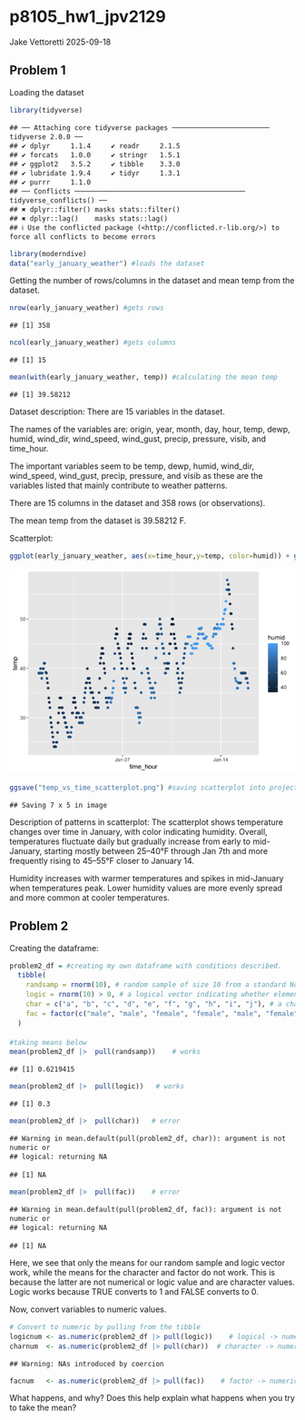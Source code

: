 p8105_hw1_jpv2129
================
Jake Vettoretti
2025-09-18

## Problem 1

Loading the dataset

``` r
library(tidyverse)
```

    ## ── Attaching core tidyverse packages ──────────────────────── tidyverse 2.0.0 ──
    ## ✔ dplyr     1.1.4     ✔ readr     2.1.5
    ## ✔ forcats   1.0.0     ✔ stringr   1.5.1
    ## ✔ ggplot2   3.5.2     ✔ tibble    3.3.0
    ## ✔ lubridate 1.9.4     ✔ tidyr     1.3.1
    ## ✔ purrr     1.1.0     
    ## ── Conflicts ────────────────────────────────────────── tidyverse_conflicts() ──
    ## ✖ dplyr::filter() masks stats::filter()
    ## ✖ dplyr::lag()    masks stats::lag()
    ## ℹ Use the conflicted package (<http://conflicted.r-lib.org/>) to force all conflicts to become errors

``` r
library(moderndive)
data("early_january_weather") #loads the dataset
```

Getting the number of rows/columns in the dataset and mean temp from the
dataset.

``` r
nrow(early_january_weather) #gets rows
```

    ## [1] 358

``` r
ncol(early_january_weather) #gets columns
```

    ## [1] 15

``` r
mean(with(early_january_weather, temp)) #calculating the mean temp
```

    ## [1] 39.58212

Dataset description: There are 15 variables in the dataset.

The names of the variables are: origin, year, month, day, hour, temp,
dewp, humid, wind_dir, wind_speed, wind_gust, precip, pressure, visib,
and time_hour.

The important variables seem to be temp, dewp, humid, wind_dir,
wind_speed, wind_gust, precip, pressure, and visib as these are the
variables listed that mainly contribute to weather patterns.

There are 15 columns in the dataset and 358 rows (or observations).

The mean temp from the dataset is 39.58212 F.

Scatterplot:

``` r
ggplot(early_january_weather, aes(x=time_hour,y=temp, color=humid)) + geom_point() #making the scatterplot with color points for humidity
```

![](p8105_hw1_jpv2129_files/figure-gfm/unnamed-chunk-3-1.png)<!-- -->

``` r
ggsave("temp_vs_time_scatterplot.png") #saving scatterplot into project directory
```

    ## Saving 7 x 5 in image

Description of patterns in scatterplot: The scatterplot shows
temperature changes over time in January, with color indicating
humidity. Overall, temperatures fluctuate daily but gradually increase
from early to mid-January, starting mostly between 25–40°F through Jan
7th and more frequently rising to 45–55°F closer to January 14.

Humidity increases with warmer temperatures and spikes in mid-January
when temperatures peak. Lower humidity values are more evenly spread and
more common at cooler temperatures.

## Problem 2

Creating the dataframe:

``` r
problem2_df = #creating my own dataframe with conditions described.
  tibble(
    randsamp = rnorm(10), # random sample of size 10 from a standard Normal distribution
    logic = rnorm(10) > 0, # a logical vector indicating whether elements of the sample are greater than 0
    char = c("a", "b", "c", "d", "e", "f", "g", "h", "i", "j"), # a character vector of length 10
    fac = factor(c("male", "male", "female", "female", "male", "female", "other", "other", "male", "female")) # a factor vector of length 10, with 3 different factor “levels”
  )

#taking means below
mean(problem2_df |>  pull(randsamp))    # works
```

    ## [1] 0.6219415

``` r
mean(problem2_df |>  pull(logic))   # works
```

    ## [1] 0.3

``` r
mean(problem2_df |>  pull(char))   # error 
```

    ## Warning in mean.default(pull(problem2_df, char)): argument is not numeric or
    ## logical: returning NA

    ## [1] NA

``` r
mean(problem2_df |>  pull(fac))    # error 
```

    ## Warning in mean.default(pull(problem2_df, fac)): argument is not numeric or
    ## logical: returning NA

    ## [1] NA

Here, we see that only the means for our random sample and logic vector
work, while the means for the character and factor do not work. This is
because the latter are not numerical or logic value and are character
values. Logic works because TRUE converts to 1 and FALSE converts to 0.

Now, convert variables to numeric values.

``` r
# Convert to numeric by pulling from the tibble
logicnum <- as.numeric(problem2_df |> pull(logic))    # logical -> numeric (TRUE=1, FALSE=0)
charnum  <- as.numeric(problem2_df |> pull(char))  # character -> numeric, produces NA + warning
```

    ## Warning: NAs introduced by coercion

``` r
facnum   <- as.numeric(problem2_df |> pull(fac))    # factor -> numeric (uses internal integer codes)
```

What happens, and why? Does this help explain what happens when you try
to take the mean?
